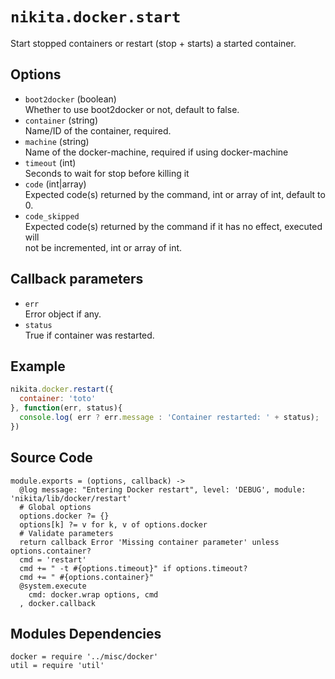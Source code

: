 
# `nikita.docker.start`

Start stopped containers or restart (stop + starts) a started container.

## Options

* `boot2docker` (boolean)   
  Whether to use boot2docker or not, default to false.   
* `container` (string)   
  Name/ID of the container, required.   
* `machine` (string)   
  Name of the docker-machine, required if using docker-machine   
* `timeout` (int)   
  Seconds to wait for stop before killing it   
* `code` (int|array)   
  Expected code(s) returned by the command, int or array of int, default to 0.   
* `code_skipped`   
  Expected code(s) returned by the command if it has no effect, executed will   
  not be incremented, int or array of int.   

## Callback parameters

* `err`   
  Error object if any.   
* `status`   
  True if container was restarted.  

## Example

```javascript
nikita.docker.restart({
  container: 'toto'
}, function(err, status){
  console.log( err ? err.message : 'Container restarted: ' + status);
})
```

## Source Code

    module.exports = (options, callback) ->
      @log message: "Entering Docker restart", level: 'DEBUG', module: 'nikita/lib/docker/restart'
      # Global options
      options.docker ?= {}
      options[k] ?= v for k, v of options.docker
      # Validate parameters
      return callback Error 'Missing container parameter' unless options.container?
      cmd = 'restart'
      cmd += " -t #{options.timeout}" if options.timeout?
      cmd += " #{options.container}"
      @system.execute
        cmd: docker.wrap options, cmd
      , docker.callback

## Modules Dependencies

    docker = require '../misc/docker'
    util = require 'util'
